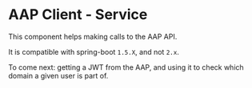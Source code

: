 # AAP Client - Service

This component helps making calls to the AAP API.

It is compatible with spring-boot `1.5.X`, and not `2.x`.

To come next: getting a JWT from the AAP, and using it to check which domain a given user is part of.

